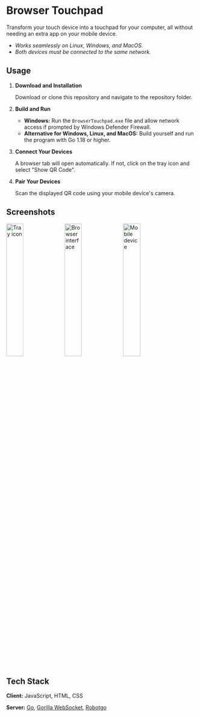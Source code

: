 # Browser Touchpad

Transform your touch device into a touchpad for your computer, all without needing an extra app on your mobile device.

- *Works seamlessly on Linux, Windows, and MacOS.*
- *Both devices must be connected to the same network.*

## Usage

1. **Download and Installation**

   Download or clone this repository and navigate to the repository folder.

2. **Build and Run**

   - **Windows:** Run the `BrowserTouchpad.exe` file and allow network access if prompted by Windows Defender Firewall.
   - **Alternative for Windows, Linux, and MacOS:** Build yourself and run the program with Go 1.18 or higher.

3. **Connect Your Devices**

   A browser tab will open automatically. If not, click on the tray icon and select "Show QR Code".

4. **Pair Your Devices**

   Scan the displayed QR code using your mobile device's camera.

## Screenshots

<img src="https://github.com/onnbt/BrowserTouchpad/blob/master/screenshots/tray.png" width=30% height=30% alt="Tray icon">
<img src="https://github.com/onnbt/BrowserTouchpad/blob/master/screenshots/browser.png" width=30% height=30% alt="Browser interface">
<img src="https://github.com/onnbt/BrowserTouchpad/blob/master/screenshots/mobile.jpg" width=30% height=30% alt="Mobile device">

## Tech Stack

**Client:** JavaScript, HTML, CSS

**Server:** [Go](https://github.com/golang), [Gorilla WebSocket](https://github.com/gorilla/websocket), [Robotgo](https://github.com/go-vgo/robotgo)
